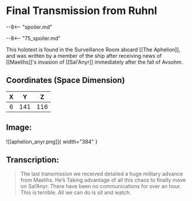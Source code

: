 # Final Transmission from Ruhnl

--8<-- "spoiler.md"

--8<-- "75_spoiler.md"

This holotext is found in the Surveillance Room aboard [[The Aphelion]], and was written by a member of the ship after receiving news of [[Maelihs]]'s invasion of [[Sal'Anyr]] immediately after the fall of Avsohm.

## Coordinates (Space Dimension)
| **X** | **Y** | **Z** |
| :---: | :---: | :---: |
| 6 |  141  | 116 |

## Image:

![[aphelion_anyr.png]]{ width="384" }

## Transcription:
> The last transmission we received detailed a huge military advance from Maelihs. He’s Taking advantage of all this chaos to finally move on Sal’Anyr. There have been no communications for over an hour. This is terrible. All we can do is sit and watch.
